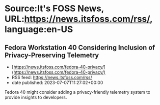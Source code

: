 # Source:It's FOSS News, URL:https://news.itsfoss.com/rss/, language:en-US

## Fedora Workstation 40 Considering Inclusion of Privacy-Preserving Telemetry
 - [https://news.itsfoss.com/fedora-40-privacy/](https://news.itsfoss.com/fedora-40-privacy/)
 - RSS feed: https://news.itsfoss.com/rss/
 - date published: 2023-07-07T11:27:02+00:00

Fedora 40 might consider adding a privacy-friendly telemetry system to provide insights to developers.

